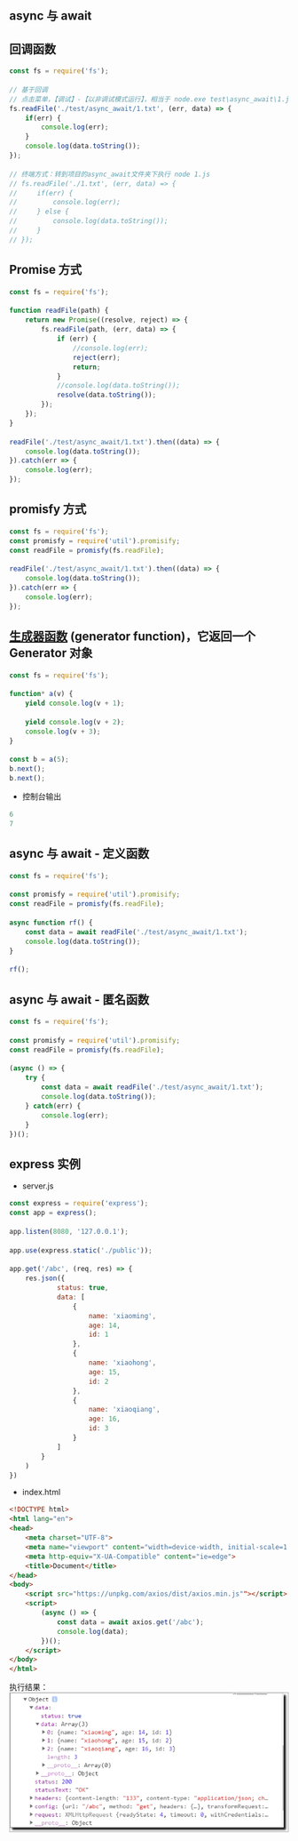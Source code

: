 ## async 与 await


## 回调函数
```javascript
const fs = require('fs');

// 基于回调
// 点击菜单，【调试】-【以非调试模式运行】，相当于 node.exe test\async_await\1.js 
fs.readFile('./test/async_await/1.txt', (err, data) => {
    if(err) {
        console.log(err);    
    }
    console.log(data.toString());
});

// 终端方式：转到项目的async_await文件夹下执行 node 1.js
// fs.readFile('./1.txt', (err, data) => {
//     if(err) {
//         console.log(err);    
//     } else {
//         console.log(data.toString());
//     }
// });
```


## Promise 方式
```javascript
const fs = require('fs');

function readFile(path) {
    return new Promise((resolve, reject) => {
        fs.readFile(path, (err, data) => {
            if (err) {
                //console.log(err);   
                reject(err);
                return;
            }
            //console.log(data.toString());
            resolve(data.toString());
        });
    });
}

readFile('./test/async_await/1.txt').then((data) => {
    console.log(data.toString());
}).catch(err => {
    console.log(err);
});
```


## promisfy 方式
```javascript
const fs = require('fs');
const promisfy = require('util').promisify;
const readFile = promisfy(fs.readFile);

readFile('./test/async_await/1.txt').then((data) => {
    console.log(data.toString());
}).catch(err => {
    console.log(err);
});
```


## [生成器函数](https://developer.mozilla.org/zh-CN/docs/Web/JavaScript/Reference/Statements/function*) (generator function)，它返回一个  Generator  对象
```javascript
const fs = require('fs');

function* a(v) {
    yield console.log(v + 1);

    yield console.log(v + 2);
    console.log(v + 3);
}

const b = a(5);
b.next();
b.next();
```

- 控制台输出
```javascript
6
7
```


## async 与 await - 定义函数
```javascript
const fs = require('fs');

const promisfy = require('util').promisify;
const readFile = promisfy(fs.readFile);

async function rf() {
    const data = await readFile('./test/async_await/1.txt');
    console.log(data.toString());
}

rf();
```


## async 与 await - 匿名函数
```javascript
const fs = require('fs');

const promisfy = require('util').promisify;
const readFile = promisfy(fs.readFile);

(async () => {
    try {
        const data = await readFile('./test/async_await/1.txt');
        console.log(data.toString());
    } catch(err) {
        console.log(err);
    }
})();
```


## express 实例
- server.js
```javascript
const express = require('express');
const app = express();

app.listen(8080, '127.0.0.1');

app.use(express.static('./public'));

app.get('/abc', (req, res) => {
    res.json({
            status: true,
            data: [
                {
                    name: 'xiaoming',
                    age: 14,
                    id: 1
                },
                {
                    name: 'xiaohong',
                    age: 15,
                    id: 2
                },
                {
                    name: 'xiaoqiang',
                    age: 16,
                    id: 3
                }
            ]
        }
    )
})
```


- index.html
```html
<!DOCTYPE html>
<html lang="en">
<head>
    <meta charset="UTF-8">
    <meta name="viewport" content="width=device-width, initial-scale=1.0">
    <meta http-equiv="X-UA-Compatible" content="ie=edge">
    <title>Document</title>
</head>
<body>
    <script src="https://unpkg.com/axios/dist/axios.min.js""></script>
    <script>
        (async () => {
            const data = await axios.get('/abc');
            console.log(data);
        })();
    </script>
</body>
</html>
```

执行结果：                                                                                
![](https://github.com/CoderDream/node-test/blob/master/images/async_01.png)
